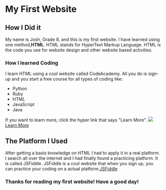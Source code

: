 <!DOCTYPE html>
<h1>My First Website</h1>
<h2>How I Did it</h2>
<p> My name is Josh, Grade 8, and this is my first website. I have learned using one method,<strong>HTML</strong>. HTML stands for HyperText Markup Language. HTML is the code you use for website design and other website based activities.</p>
<div>
  <h3>How I learned Coding</h3>
</div>
<div>
  <p> I learn HTML using a cool website called CodeAcademy. All you do is sign-up and you start a free course for all types of coding like:
    <ul>
      <li>Python</li>
      <li>Ruby</li>
      <li>HTML</li>
      <li>JavaScript</li>
      <li>Java</li>
    </ul>
    If you want to learn more, click the hyper link that says "Learn More".
    <img src="http://cdn2.hubspot.net/hub/53/file-385992610-jpg/html-code.jpg" />
    <br />
    <a href="https://www.codecademy.com/learn" target="_blank">Learn More</a>
    <div>
      <h2>The Platform I Used</h2>
    </div>
    <p> After getting a basis knowledge on HTML I had to apply it in a real platform. I search all over the internet and I had finally found a practicing platform. It is called JSFiddle. JSFiddle is a cool website that when you sign up, you can practice your
      coding on a actual platform.<a href="https://jsfiddle.net/" target="_blank">JSFiddle</a></p>
    <div>
      <h3> Thanks for reading my first website! Have a good day!</h3>
    </div>
